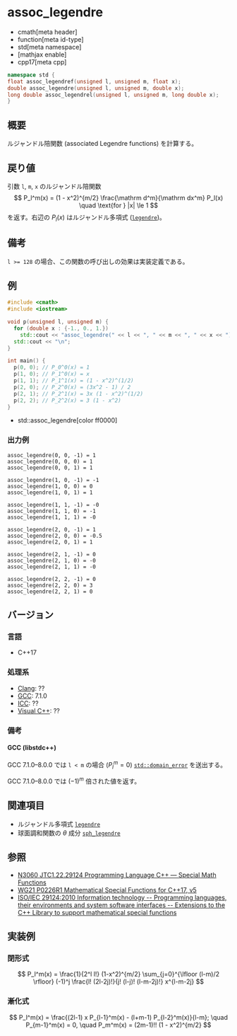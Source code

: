 # assoc_legendre
* cmath[meta header]
* function[meta id-type]
* std[meta namespace]
* [mathjax enable]
* cpp17[meta cpp]

```cpp
namespace std {
float assoc_legendref(unsigned l, unsigned m, float x);
double assoc_legendre(unsigned l, unsigned m, double x);
long double assoc_legendrel(unsigned l, unsigned m, long double x);
}
```

## 概要
ルジャンドル陪関数 (associated Legendre functions) を計算する。


## 戻り値
引数 `l`, `m`, `x` のルジャンドル陪関数
$$
P_l^m(x) = (1 - x^2)^{m/2} \frac{\mathrm d^m}{\mathrm dx^m} P_l(x)
\quad \text{for } |x| \le 1
$$
を返す。右辺の $P_l(x)$ はルジャンドル多項式 ([`legendre`](legendre.md))。


## 備考
`l >= 128` の場合、この関数の呼び出しの効果は実装定義である。


## 例
```cpp example
#include <cmath>
#include <iostream>

void p(unsigned l, unsigned m) {
  for (double x : {-1., 0., 1.})
    std::cout << "assoc_legendre(" << l << ", " << m << ", " << x << ") = " << std::assoc_legendre(l, m, x) << "\n";
  std::cout << "\n";
}

int main() {
  p(0, 0); // P_0^0(x) = 1
  p(1, 0); // P_1^0(x) = x
  p(1, 1); // P_1^1(x) = (1 - x^2)^(1/2)
  p(2, 0); // P_2^0(x) = (3x^2 - 1) / 2
  p(2, 1); // P_2^1(x) = 3x (1 - x^2)^(1/2)
  p(2, 2); // P_2^2(x) = 3 (1 - x^2)
}
```
* std::assoc_legendre[color ff0000]

### 出力例
```
assoc_legendre(0, 0, -1) = 1
assoc_legendre(0, 0, 0) = 1
assoc_legendre(0, 0, 1) = 1

assoc_legendre(1, 0, -1) = -1
assoc_legendre(1, 0, 0) = 0
assoc_legendre(1, 0, 1) = 1

assoc_legendre(1, 1, -1) = -0
assoc_legendre(1, 1, 0) = -1
assoc_legendre(1, 1, 1) = -0

assoc_legendre(2, 0, -1) = 1
assoc_legendre(2, 0, 0) = -0.5
assoc_legendre(2, 0, 1) = 1

assoc_legendre(2, 1, -1) = 0
assoc_legendre(2, 1, 0) = -0
assoc_legendre(2, 1, 1) = -0

assoc_legendre(2, 2, -1) = 0
assoc_legendre(2, 2, 0) = 3
assoc_legendre(2, 2, 1) = 0

```


## バージョン
### 言語
- C++17

### 処理系
- [Clang](/implementation.md#clang): ??
- [GCC](/implementation.md#gcc): 7.1.0
- [ICC](/implementation.md#icc): ??
- [Visual C++](/implementation.md#visual_cpp): ??

### 備考
#### GCC (libstdc++)
GCC 7.1.0–8.0.0 では `l < m` の場合 ($P_l^m = 0$) [`std::domain_error`](/reference/stdexcept.md) を送出する。

GCC 7.1.0–8.0.0 では $(-1)^m$ 倍された値を返す。


## 関連項目
* ルジャンドル多項式 [`legendre`](legendre.md)
* 球面調和関数の *θ* 成分 [`sph_legendre`](sph_legendre.md)


## 参照
- [N3060 JTC1.22.29124 Programming Language C++ — Special Math Functions](http://www.open-std.org/jtc1/sc22/wg21/docs/papers/2010/n3060.pdf)
- [WG21 P0226R1 Mathematical Special Functions for C++17, v5](https://isocpp.org/files/papers/P0226R1.pdf)
- [ISO/IEC 29124:2010 Information technology -- Programming languages, their environments and system software interfaces -- Extensions to the C++ Library to support mathematical special functions](https://www.iso.org/standard/50511.html)


## 実装例
### 閉形式
$$
P_l^m(x) = \frac{1}{2^l l!} (1-x^2)^{m/2}
\sum_{j=0}^{\lfloor (l-m)/2 \rfloor} (-1)^j \frac{l! (2l-2j)!}{j! (l-j)! (l-m-2j)!} x^{l-m-2j}
$$

### 漸化式
$$
P_l^m(x) = \frac{(2l-1) x P_{l-1}^m(x) - (l+m-1) P_{l-2}^m(x)}{l-m};
\quad P_{m-1}^m(x) = 0, \quad P_m^m(x) = (2m-1)!! (1 - x^2)^{m/2}
$$
